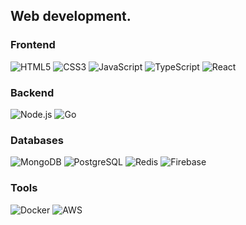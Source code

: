 ## Web development. 
### Frontend
![HTML5](https://img.shields.io/badge/HTML5-000000?style=for-the-badge&logo=html5&logoColor=white) ![CSS3](https://img.shields.io/badge/CSS3-000000?style=for-the-badge&logo=css3&logoColor=white) ![JavaScript](https://img.shields.io/badge/JavaScript-000000?style=for-the-badge&logo=javascript&logoColor=white) ![TypeScript](https://img.shields.io/badge/TypeScript-000000?style=for-the-badge&logo=typescript&logoColor=white) ![React](https://img.shields.io/badge/React-000000?style=for-the-badge&logo=react&logoColor=white)

### Backend
![Node.js](https://img.shields.io/badge/Node.js-000000?style=for-the-badge&logo=node.js&logoColor=white) ![Go](https://img.shields.io/badge/Go-000000?style=for-the-badge&logo=go&logoColor=white)

### Databases
![MongoDB](https://img.shields.io/badge/MongoDB-000000?style=for-the-badge&logo=mongodb&logoColor=white) ![PostgreSQL](https://img.shields.io/badge/PostgreSQL-000000?style=for-the-badge&logo=postgresql&logoColor=white) ![Redis](https://img.shields.io/badge/Redis-000000?style=for-the-badge&logo=redis&logoColor=white) ![Firebase](https://img.shields.io/badge/Firebase-000000?style=for-the-badge&logo=firebase&logoColor=white)

### Tools
![Docker](https://img.shields.io/badge/Docker-000000?style=for-the-badge&logo=docker&logoColor=white) ![AWS](https://img.shields.io/badge/AWS-000000?style=for-the-badge&logo=amazon-aws&logoColor=white)

